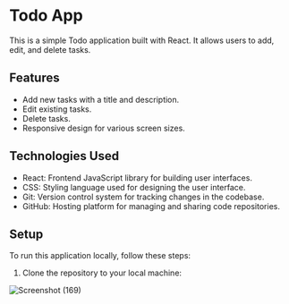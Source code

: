 # Todo App

This is a simple Todo application built with React. It allows users to add, edit, and delete tasks.

## Features

- Add new tasks with a title and description.
- Edit existing tasks.
- Delete tasks.
- Responsive design for various screen sizes.

## Technologies Used

- React: Frontend JavaScript library for building user interfaces.
- CSS: Styling language used for designing the user interface.
- Git: Version control system for tracking changes in the codebase.
- GitHub: Hosting platform for managing and sharing code repositories.

## Setup

To run this application locally, follow these steps:

1. Clone the repository to your local machine:

![Screenshot (169)](https://github.com/syedosama1/to-do-list/assets/111410324/b94668cc-1076-4e6c-a20c-ecd8c45e27ab)
